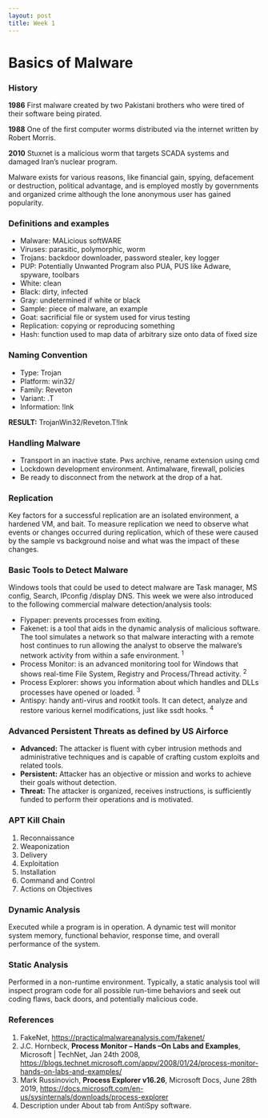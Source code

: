 ```yaml
---
layout: post
title: Week 1
---
```

#  Basics of Malware 
### History
**1986**  First malware created by two Pakistani brothers who were tired of their software being pirated. 

**1988**	One of the first computer worms distributed via the internet written by Robert Morris.

**2010** 	Stuxnet is a malicious worm that targets SCADA systems and damaged Iran’s nuclear program.

Malware exists for various reasons, like financial gain, spying, defacement or destruction, political advantage, and is employed mostly 
by governments and organized crime although the lone anonymous user has gained popularity. 

### Definitions and examples 
- Malware: MALicious softWARE
- Viruses: parasitic, polymorphic, worm
- Trojans: backdoor downloader, password stealer, key logger 
- PUP: Potentially Unwanted Program also PUA, PUS like Adware, spyware, toolbars
- White: clean 
- Black: dirty, infected
- Gray: undetermined if white or black
- Sample: piece of malware, an example
- Goat: sacrificial file or system used for virus testing
- Replication: copying or reproducing something 
- Hash: function used to map data of arbitrary size onto data of fixed size

### Naming Convention 
- Type: Trojan
- Platform: win32/	 
- Family: Reveton
- Variant: .T
- Information: !lnk

**RESULT:** TrojanWin32/Reveton.T!lnk

### Handling Malware
- Transport in an inactive state. Pws archive, rename extension using cmd
- Lockdown development environment. Antimalware, firewall, policies
- Be ready to disconnect from the network at the drop of a hat.

### Replication 

Key factors for a successful replication are an isolated environment, a hardened VM, and bait.
To measure replication we need to observe what events or changes occurred during replication, which of these were caused by the sample 
vs background noise and what was the impact of these changes.

### Basic Tools to Detect Malware

Windows tools that could be used to detect malware are Task manager, MS config, Search, IPconfig /display DNS. This week we were also introduced to the following commercial malware detection/analysis tools:
- Flypaper: prevents processes from exiting.
- Fakenet: is a tool that aids in the dynamic analysis of malicious software.  The tool simulates a network so that malware interacting with a remote host continues to run allowing the analyst to observe the malware’s network activity from within a safe environment. <sup>1</sup>
- Process Monitor: is an advanced monitoring tool for Windows that shows real-time File System, Registry and Process/Thread activity. <sup>2</sup>
- Process Explorer: shows you information about which handles and DLLs processes have opened or loaded. <sup>3</sup>
- Antispy: handy anti-virus and rootkit tools. It can detect, analyze and restore various kernel modifications, just like ssdt hooks. <sup>4</sup>

### Advanced Persistent Threats as defined by US Airforce
- **Advanced:** The attacker is fluent with cyber intrusion methods and administrative techniques and is capable of crafting custom exploits 
  and related tools.
- **Persistent:** Attacker has an objective or mission and works to achieve their goals without detection.
- **Threat:** The attacker is organized, receives instructions, is sufficiently funded to perform their operations and is motivated. 

### APT Kill Chain 
1.	Reconnaissance
2.	Weaponization
3.	Delivery
4.	Exploitation
5.	Installation
6.	Command and Control
7.	Actions on Objectives

### Dynamic Analysis
Executed while a program is in operation. A dynamic test will monitor system memory, functional behavior, response time, and overall 
performance of the system.

### Static Analysis
Performed in a non-runtime environment. Typically, a static analysis tool will inspect program code for all possible run-time 
behaviors and seek out coding flaws, back doors, and potentially malicious code.

### References
1.	FakeNet, https://practicalmalwareanalysis.com/fakenet/
2.	J.C. Hornbeck, **Process Monitor – Hands –On Labs and Examples**, Microsoft | TechNet, Jan 24th 2008, https://blogs.technet.microsoft.com/appv/2008/01/24/process-monitor-hands-on-labs-and-examples/
3.	Mark Russinovich, **Process Explorer v16.26**, Microsoft Docs, June 28th 2019, https://docs.microsoft.com/en-us/sysinternals/downloads/process-explorer
4.	Description under About tab from AntiSpy software. 

